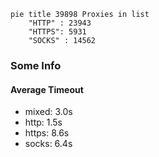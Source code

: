 
```mermaid
pie title 39898 Proxies in list
    "HTTP" : 23943
    "HTTPS": 5931
    "SOCKS" : 14562
```

### Some Info
#### Average Timeout

- mixed: 3.0s
- http: 1.5s
- https: 8.6s
- socks: 6.4s